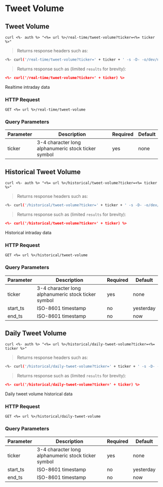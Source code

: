 
# Tweet Volume


## Tweet Volume

```shell
curl <%- auth %> "<%= url %>/real-time/tweet-volume?ticker=<%= ticker %>"
```

> Returns response headers such as:

```bash
<%- curl('/real-time/tweet-volume?ticker=' + ticker + ' -s -D- -o/dev/null') %>
```

> Returns response such as (limited `results` for brevity):

```json
<%- curl('/real-time/tweet-volume?ticker=' + ticker) %>
```

Realtime intraday data

### HTTP Request

`GET <%= url %>/real-time/tweet-volume`

### Query Parameters

Parameter | Description | Required | Default
--------- | ----------- | -------- | -------
ticker | 3-4 character long alphanumeric stock ticker symbol | yes | none



## Historical Tweet Volume

```shell
curl <%- auth %> "<%= url %>/historical/tweet-volume?ticker=<%= ticker %>"
```

> Returns response headers such as:

```bash
<%- curl('/historical/tweet-volume?ticker=' + ticker + ' -s -D- -o/dev/null') %>
```

> Returns response such as (limited `results` for brevity):

```json
<%- curl('/historical/tweet-volume?ticker=' + ticker) %>
```

Historical intraday data

### HTTP Request

`GET <%= url %>/historical/tweet-volume`

### Query Parameters

Parameter | Description | Required | Default
--------- | ----------- | -------- | -------
ticker | 3-4 character long alphanumeric stock ticker symbol | yes | none
start_ts | ISO-8601 timestamp | no | yesterday
end_ts | ISO-8601 timestamp | no | now


## Daily Tweet Volume

```shell
curl <%- auth %> "<%= url %>/historical/daily-tweet-volume?ticker=<%= ticker %>"
```

> Returns response headers such as:

```bash
<%- curl('/historical/daily-tweet-volume?ticker=' + ticker + ' -s -D- -o/dev/null') %>
```

> Returns response such as (limited `results` for brevity):

```json
<%- curl('/historical/daily-tweet-volume?ticker=' + ticker) %>
```

Daily tweet volume historical data

### HTTP Request

`GET <%= url %>/historical/daily-tweet-volume`

### Query Parameters

Parameter | Description | Required | Default
--------- | ----------- | -------- | -------
ticker | 3-4 character long alphanumeric stock ticker symbol | yes | none
start_ts | ISO-8601 timestamp | no | yesterday
end_ts | ISO-8601 timestamp | no | now
